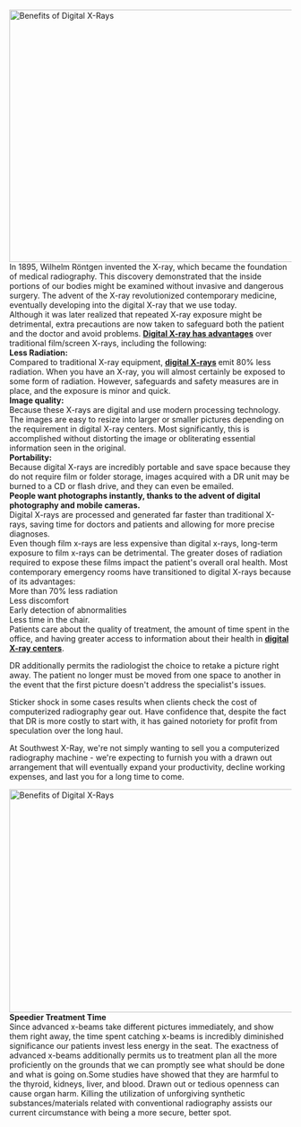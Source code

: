 <p>&nbsp;</p>

<p><meta charset="utf-8" /></p>

<p>&nbsp;</p>

<p><img alt="Benefits of Digital X-Rays" src="https://www.deardoctor.com/images/website-content/digital-x-rays/digital-x-rays.jpg" style="width: 700px; height: 450px;" /><br />
In 1895, Wilhelm R&ouml;ntgen invented the X-ray, which became the foundation of medical radiography. This discovery demonstrated that the inside portions of our bodies might be examined without invasive and dangerous surgery. The advent of the X-ray revolutionized contemporary medicine, eventually developing into the digital X-ray that we use today.<br />
Although it was later realized that repeated X-ray exposure might be detrimental, extra precautions are now taken to safeguard both the patient and the doctor and avoid problems. <a href="https://erofwatauga.com/heart-disease-in-women/"><strong>Digital X-ray has advantages</strong></a> over traditional film/screen X-rays, including the following:<br />
<strong>Less Radiation:&nbsp;</strong><br />
Compared to traditional X-ray equipment, <strong><a href="https://erofwatauga.com/">digital X-rays</a> </strong>emit 80% less radiation. When you have an X-ray, you will almost certainly be exposed to some form of radiation. However, safeguards and safety measures are in place, and the exposure is minor and quick.<br />
<strong>Image quality:&nbsp;</strong><br />
Because these X-rays are digital and use modern processing technology. The images are easy to resize into larger or smaller pictures depending on the requirement in digital X-ray centers. Most significantly, this is accomplished without distorting the image or obliterating essential information seen in the original.<br />
<strong>Portability:&nbsp;</strong><br />
Because digital X-rays are incredibly portable and save space because they do not require film or folder storage, images acquired with a DR unit may be burned to a CD or flash drive, and they can even be emailed.<br />
<strong>People want photographs instantly, thanks to the advent of digital photography and mobile cameras.&nbsp;</strong><br />
Digital X-rays are processed and generated far faster than traditional X-rays, saving time for doctors and patients and allowing for more precise diagnoses.<br />
Even though film x-rays are less expensive than digital x-rays, long-term exposure to film x-rays can be detrimental. The greater doses of radiation required to expose these films impact the patient&#39;s overall oral health. Most contemporary emergency rooms have transitioned to digital X-rays because of its advantages:<br />
More than 70% less radiation<br />
Less discomfort<br />
Early detection of abnormalities<br />
Less time in the chair.<br />
Patients care about the quality of treatment, the amount of time spent in the office, and having greater access to information about their health in <meta charset="utf-8" /><a href="https://erofwatauga.com/digital-xray-services-watauga-texas/"><b id="docs-internal-guid-92e1335c-7fff-281e-a996-6ddcb1e5fd10">digital X-ray centers</b></a>.</p>

<p>DR additionally permits the radiologist the choice to retake a picture right away. The patient no longer must be moved from one space to another in the event that the first picture doesn&#39;t address the specialist&#39;s issues.</p>

<p>Sticker shock in some cases results when clients check the cost of computerized radiography gear out. Have confidence that, despite the fact that DR is more costly to start with, it has gained notoriety for profit from speculation over the long haul.</p>

<p>At Southwest X-Ray, we&#39;re not simply wanting to sell you a computerized radiography machine - we&#39;re expecting to furnish you with a drawn out arrangement that will eventually expand your productivity, decline working expenses, and last you for a long time to come.</p>

<p><img alt="Benefits of Digital X-Rays" src="https://countrydental.ca/wp-content/uploads/2018/03/digital-dental-xray.jpg" style="width: 700px; height: 398px;" /><br />
<strong>Speedier Treatment Time</strong><br />
Since advanced x-beams take different pictures immediately, and show them right away, the time spent catching x-beams is incredibly diminished significance our patients invest less energy in the seat. The exactness of advanced x-beams additionally permits us to treatment plan all the more proficiently on the grounds that we can promptly see what should be done and what is going on.Some studies have showed that they are harmful to the thyroid, kidneys, liver, and blood. Drawn out or tedious openness can cause organ harm. Killing the utilization of unforgiving synthetic substances/materials related with conventional radiography assists our current circumstance with being a more secure, better spot.</p>
